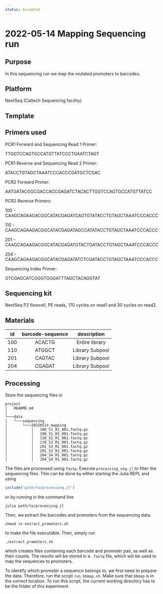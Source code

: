 ```yaml
---
status: Accepted
---
```


# 2022-05-14 Mapping Sequencing run

## Purpose

In this sequencing run we map the mutated promoters to barcodes.

## Platform

NextSeq (Caltech Sequencing facility)

## Template

## Primers used

PCR1 Forward and Sequencing Read 1 Primer:

TTGGTCCAGTGCCATGTTATCCCTGAATCTAGT

PCR1 Reverse and Sequencing Read 2 Primer:

ATACCTGTAGCTAAATCCCACCCGATGCTCGAC

PCR2 Forward Primer:

AATGATACGGCGACCACCGAGATCTACACTTGGTCCAGTGCCATGTTATCC

PCR2 Reverse Primers:

100 - CAAGCAGAAGACGGCATACGAGATCAGTGTATACCTGTAGCTAAATCCCACCC

110 - CAAGCAGAAGACGGCATACGAGATAGCCATATACCTGTAGCTAAATCCCACCC

201 - CAAGCAGAAGACGGCATACGAGATGTACTGATACCTGTAGCTAAATCCCACCC

204 - CAAGCAGAAGACGGCATACGAGATATCTCGATACCTGTAGCTAAATCCCACCC

Sequencing Index Primer:

GTCGAGCATCGGGTGGGATTTAGCTACAGGTAT

## Sequencing kit

NextSeq P2 flowcell, PE reads, 170 cycles on read1 and 30 cycles on read2.

## Materials

| **id** | **barcode-sequence** | **description** |
| :--: | :--: | :--: |
| 100 | ACACTG | Entire library |
| 110 | ATGGCT | Library Subpool |
| 201 | CAGTAC | Library Subpool |
| 204 | CGAGAT | Library Subpool |

## Processing
Store the sequencing files in

```
project
│   README.md  
│
└───data
│   └───sequencing
|       └───20220514_mapping
│           │   100_S1_R1_001.fastq.gz
│           │   100_S1_R2_001.fastq.gz
│           │   110_S2_R1_001.fastq.gz
│           │   110_S2_R1_001.fastq.gz
│           │   201_S3_R1_001.fastq.gz
│           │   201_S3_R1_001.fastq.gz
│           │   204_S4_R1_001.fastq.gz
│           │   204_S4_R1_001.fastq.gz

```

The files are processed using `fastp`. Execute `processing_seq.jl` to filter the sequencing files. This can be done by either starting the Julia REPL and using 

```julia
include("path/to/processing.jl")
```

or by running in the command line 

```
julia path/to/processing.jl
```


Then, we extract the barcodes and promoters from the sequencing data. 

```
chmod +x extract_promoters.sh
```

to make the file executable. Then, simply run

```
./extract_promoters.sh
```

which creates files containing each barcode and promoter pair, as well as their counts. The results will be stored in a `.fastq` file, which will be used to map the sequences to promoters.

To identify which promoter a sequence belongs to, we first need to prepare the data. Therefore, run the script `run_bbmap.sh`. Make sure that `bbmap` is in the correct location. To run this script, the current working directory has to be the folder of this experiment.